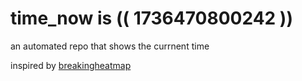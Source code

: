 # time_now is (( 1736470800242 ))

an automated repo that shows the currnent time

inspired by [breakingheatmap](https://github.com/breakingheatmap/breakingheatmap)